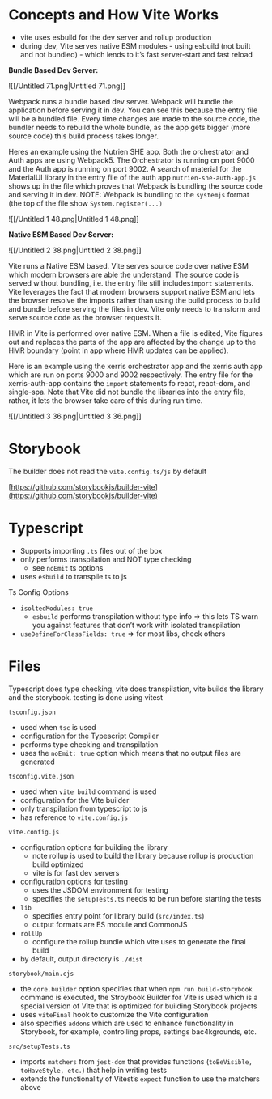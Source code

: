 # Concepts and How Vite Works

- vite uses esbuild for the dev server and rollup production
- during dev, Vite serves native ESM modules - using esbuild (not built and not bundled) - which lends to it’s fast server-start and fast reload

**Bundle Based Dev Server:**

![[/Untitled 71.png|Untitled 71.png]]

Webpack runs a bundle based dev server. Webpack will bundle the application before serving it in dev. You can see this because the entry file will be a bundled file. Every time changes are made to the source code, the bundler needs to rebuild the whole bundle, as the app gets bigger (more source code) this build process takes longer.

Heres an example using the Nutrien SHE app. Both the orchestrator and Auth apps are using Webpack5. The Orchestrator is running on port 9000 and the Auth app is running on port 9002. A search of material for the MaterialUI library in the entry file of the auth app `nutrien-she-auth-app.js` shows up in the file which proves that Webpack is bundling the source code and serving it in dev. NOTE: Webpack is bundling to the `systemjs` format (the top of the file show `System.register(...)`

![[/Untitled 1 48.png|Untitled 1 48.png]]

  

**Native ESM Based Dev Server:**

![[/Untitled 2 38.png|Untitled 2 38.png]]

Vite runs a Native ESM based. Vite serves source code over native ESM which modern browsers are able the understand. The source code is served without bundling, i.e. the entry file still includes`import` statements. Vite leverages the fact that modern browsers support native ESM and lets the browser resolve the imports rather than using the build process to build and bundle before serving the files in dev. Vite only needs to transform and serve source code as the browser requests it.

HMR in Vite is performed over native ESM. When a file is edited, Vite figures out and replaces the parts of the app are affected by the change up to the HMR boundary (point in app where HMR updates can be applied).

Here is an example using the xerris orchestrator app and the xerris auth app which are run on ports 9000 and 9002 respectively. The entry file for the xerris-auth-app contains the `import` statements fo react, react-dom, and single-spa. Note that Vite did not bundle the libraries into the entry file, rather, it lets the browser take care of this during run time.

![[/Untitled 3 36.png|Untitled 3 36.png]]

# Storybook

The builder does not read the `vite.config.ts/js` by default

[https://github.com/storybookjs/builder-vite](https://github.com/storybookjs/builder-vite)

# Typescript

- Supports importing `.ts` files out of the box
- only performs transpilation and NOT type checking
    - see `noEmit` ts options
- uses `esbuild` to transpile ts to js

Ts Config Options

- `isoltedModules: true`
    - `esbuild` performs transpilation without type info ⇒ this lets TS warn you against features that don’t work with isolated transpilation
- `useDefineForClassFields: true` ⇒ for most libs, check others

# Files

Typescript does type checking, vite does transpilation, vite builds the library and the storybook. testing is done using vitest

`tsconfig.json`

- used when `tsc` is used
- configuration for the Typescript Compiler
- performs type checking and transpilation
- uses the `noEmit: true` option which means that no output files are generated

`tsconfig.vite.json`

- used when `vite build` command is used
- configuration for the Vite builder
- only transpilation from typescript to js
- has reference to `vite.config.js`

`vite.config.js`

- configuration options for building the library
    - note rollup is used to build the library because rollup is production build optimized
    - vite is for fast dev servers
- configuration options for testing
    - uses the JSDOM environment for testing
    - specifies the `setupTests.ts` needs to be run before starting the tests
- `lib`
    - specifies entry point for library build (`src/index.ts`)
    - output formats are ES module and CommonJS
- `rollUp`
    - configure the rollup bundle which vite uses to generate the final build
- by default, output directory is `./dist`

`storybook/main.cjs`

- the `core.builder` option specifies that when `npm run build-storybook` command is executed, the Stroybook Builder for Vite is used which is a special version of Vite that is optimized for building Storybook projects
- uses `viteFinal` hook to customize the Vite configuration
- also specifies `addons` which are used to enhance functionality in Storybook, for example, controlling props, settings bac4kgrounds, etc.

`src/setupTests.ts`

- imports `matchers` from `jest-dom` that provides functions (`toBeVisible, toHaveStyle, etc.`) that help in writing tests
- extends the functionality of Vitest’s `expect` function to use the matchers above